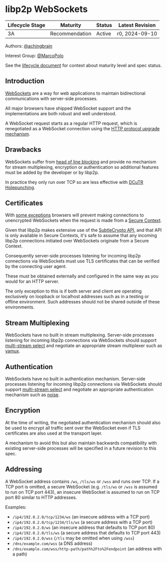 # libp2p WebSockets

| Lifecycle Stage | Maturity                 | Status | Latest Revision |
|-----------------|--------------------------|--------|-----------------|
| 3A              | Recommendation | Active | r0, 2024-09-10  |

Authors: [@achingbrain]

Interest Group: [@MarcoPolo]

[@achingbrain]: https://github.com/achingbrain
[@MarcoPolo]: https://github.com/MarcoPolo

See the [lifecycle document](../00-framework-01-spec-lifecycle.md) for context about maturity level
and spec status.

## Introduction

[WebSockets](https://websockets.spec.whatwg.org/) are a way for web applications to maintain bidirectional communications with server-side processes.

All major browsers have shipped WebSocket support and the implementations are both robust and well understood.

A WebSocket request starts as a regular HTTP request, which is renegotiated as a WebSocket connection using the [HTTP protocol upgrade mechanism](https://developer.mozilla.org/en-US/docs/Web/HTTP/Protocol_upgrade_mechanism).

## Drawbacks

WebSockets suffer from [head of line blocking](https://en.wikipedia.org/wiki/Head-of-line_blocking) and provide no mechanism for stream multiplexing, encryption or authentication so additional features must be added by the developer or by libp2p.

In practice they only run over TCP so are less effective with [DCuTR Holepunching](../relay/DCUtR.md).

## Certificates

With [some exceptions](https://developer.mozilla.org/en-US/docs/Web/Security/Secure_Contexts#when_is_a_context_considered_secure) browsers will prevent making connections to unencrypted WebSockets when the request is made from a [Secure Context](https://www.w3.org/TR/secure-contexts/).

Given that libp2p makes extensive use of the [SubtleCrypto API](https://developer.mozilla.org/en-US/docs/Web/API/SubtleCrypto), and that API is only available in Secure Contexts, it's safe to assume that any incoming libp2p connections initiated over WebSockets originate from a Secure Context.

Consequently server-side processes listening for incoming libp2p connections via WebSockets must use TLS certificates that can be verified by the connecting user agent.

These must be obtained externally and configured in the same way as you would for an HTTP server.

The only exception to this is if both server and client are operating exclusively on loopback or localhost addresses such as in a testing or offline environment. Such addresses should not be shared outside of these environments.

## Stream Multiplexing

WebSockets have no built in stream multiplexing. Server-side processes listening for incoming libp2p connections via WebSockets should support [multi-stream select](https://github.com/multiformats/multistream-select) and negotiate an appropriate stream multiplexer such as [yamux](../yamux/README.md).

## Authentication

WebSockets have no built in authentication mechanism. Server-side processes listening for incoming libp2p connections via WebSockets should support [multi-stream select](https://github.com/multiformats/multistream-select) and negotiate an appropriate authentication mechanism such as [noise](../noise/README.md).

## Encryption

At the time of writing, the negotiated authentication mechanism should also be used to encrypt all traffic sent over the WebSocket even if TLS certificates are also used at the transport layer.

A mechanism to avoid this but also maintain backwards compatibility with existing server-side processes will be specified in a future revision to this spec.

## Addressing

A WebSocket address contains `/ws`, `/tls/ws` or `/wss` and runs over TCP. If a TCP port is omitted, a secure WebSocket (e.g. `/tls/ws` or `/wss` is assumed to run on TCP port 443), an insecure WebSocket is assumed to run on TCP port 80 similar to HTTP addresses.

Examples:

* `/ip4/192.0.2.0/tcp/1234/ws` (an insecure address with a TCP port)
* `/ip4/192.0.2.0/tcp/1234/tls/ws` (a secure address with a TCP port)
* `/ip4/192.0.2.0/ws` (an insecure address that defaults to TCP port 80)
* `/ip4/192.0.2.0/tls/ws` (a secure address that defaults to TCP port 443)
* `/ip4/192.0.2.0/wss` (`/tls` may be omitted when using `/wss`)
* `/dns/example.com/wss` (a DNS address)
* `/dns/example.com/wss/http-path/path%2Fto%2Fendpoint` (an address with a path)
